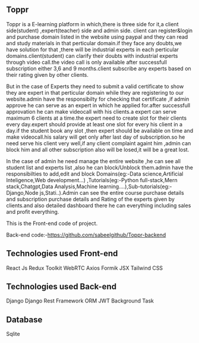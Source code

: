 ## Toppr

Toppr is a E-learning platform in which,there is three side for it,a client side(student) ,expert(teacher) side and admin side.
client can register&login and purchase domain listed in the website using paypal and they can read and study materials in that perticular domain.if they face any doubts,we have solution for that ,there will be industrial experts in each perticular domains.client(student) can clarify their doubts with industrial experts through video call.the video call is only available after successfull subscription either 3,6 and 9 months.client subscribe any experts based on their rating given by other clients.

But in the case of Experts they need to submit a valid certificate to show they are expert in that perticular domain while they are registering to our website.admin have the responsibilty for checking that certificate ,if admin approve he can serve as an expert in which he applied for.after successfull approvation he can make videocall with his clients.a expert can serve maximum 6 clients at a time.the expert need to create slot for their clients every day.expert should provide at least one slot for every his client in a day.if the student book any slot ,then expert should be available on time and make videocall.his salary will get only after last day of subscription.so he need serve his client very well,if any client complaint againt him ,admin can block him and all other subscription also will be losed,it will be a great lost.

In the case of admin he need manage the entire website ,he can see all student list and experts list ,also he can block/Unblock them.admin have the responsibilties to add,edit and block Domains(eg:-Data science,Artificial Inteligence,Web development...) ,Tutorials(eg:-Python full-stack,Mern stack,Chatgpt,Data Analysis,Machine learning....),Sub-tutorials(eg:-Django,Node js,Stati..).Admin can see the entire course purchase details and subscription purchase details and Rating of the experts given by clients.and also detailed dashboard there he can everything including sales and profit everything. 



This is the Front-end code of project.

Back-end code:-https://github.com/sabeelgithub/Toppr-backend

## Technologies used Front-end
React Js
Redux Toolkit
WebRTC
Axios
Formik
JSX
Tailwind CSS

## Technologies used Back-end
Django
Django Rest Framework
ORM
JWT
Background Task

## Database
Sqlite




